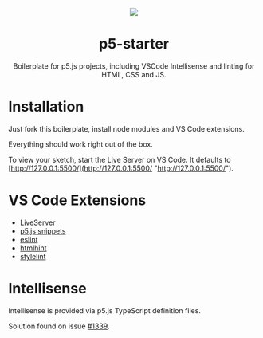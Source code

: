 <p align="center">
  <img src="https://cdn-images-1.medium.com/max/1200/0*keE5EUA6n8Ay-RzO.png"/>
  <h1 align="center">p5-starter</h1>
  <p align="center">Boilerplate for p5.js projects, including VSCode Intellisense and linting for HTML, CSS and JS.</p>
</p>

# Installation

Just fork this boilerplate, install node modules and VS Code extensions. 

Everything should work right out of the box.

To view your sketch, start the Live Server on VS Code. It defaults to [http://127.0.0.1:5500/](http://127.0.0.1:5500/ "http://127.0.0.1:5500/").

# VS Code Extensions

* [LiveServer](https://marketplace.visualstudio.com/items?itemName=ritwickdey.LiveServer "LiveServer")
* [p5.js snippets](https://marketplace.visualstudio.com/items?itemName=acidic9.p5js-snippets "p5.js snippets")
* [eslint](https://marketplace.visualstudio.com/items?itemName=dbaeumer.vscode-eslint "eslint")
* [htmlhint](https://marketplace.visualstudio.com/items?itemName=mkaufman.HTMLHint "htmlhint")
* [stylelint](https://marketplace.visualstudio.com/items?itemName=shinnn.stylelint "stylelint")

# Intellisense

Intellisense is provided via p5.js TypeScript definition files.

Solution found on issue [#1339](https://github.com/processing/p5.js/issues/1339 "#1339").